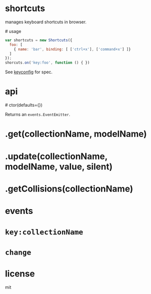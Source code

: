 # shortcuts

manages keyboard shortcuts in browser.

# usage

```js
var shortcuts = new Shortcuts({
  foo: [
    { name: 'bar', binding: [ ['ctrl+x'], ['command+x'] ]}
  ]
});
shorcuts.on('key:foo', function () { })
```

See [keyconfig](https://github.com/tetsuo/keyconfig) for spec.

# api

# ctor(defaults={})

Returns an `events.EventEmitter`.

# .get(collectionName, modelName)
# .update(collectionName, modelName, value, silent)
# .getCollisions(collectionName)

# events

# `key:collectionName`
# `change`

# license

mit